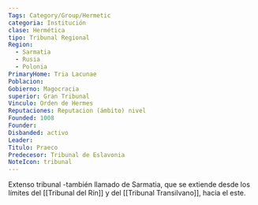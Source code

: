 ```yaml
---
Tags: Category/Group/Hermetic
categoria: Institución
clase: Hermética 
tipo: Tribunal Regional
Region: 
  - Sarmatia
  - Rusia 
  - Polonia
PrimaryHome: Tria Lacunae
Poblacion: 
Gobierno: Magocracia
superior: Gran Tribunal
Vinculo: Orden de Hermes 
Reputaciones: Reputacion (ámbito) nivel
Founded: 1008
Founder: 
Disbanded: activo
Leader: 
Titulo: Praeco
Predecesor: Tribunal de Eslavonia
NoteIcon: tribunal
---
```


Extenso tribunal -también llamado de Sarmatia, que se extiende desde los límites del [[Tribunal del Rín]] y del [[Tribunal Transilvano]],  hacia el este. 